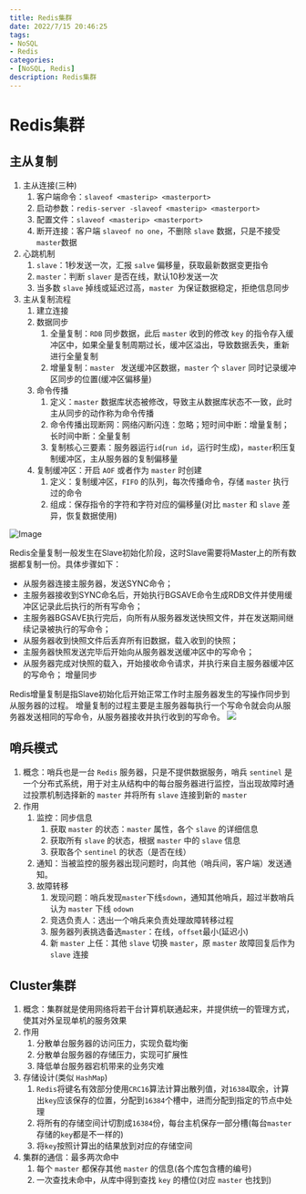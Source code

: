 ```yaml
---
title: Redis集群
date: 2022/7/15 20:46:25
tags:
- NoSQL
- Redis
categories:
- [NoSQL, Redis]
description: Redis集群
---
```


# Redis集群

## 主从复制

1. 主从连接(三种)
    1. 客户端命令：`slaveof <masterip> <masterport>`
    2. 启动参数：`redis-server -slaveof <masterip> <masterport>`
    3. 配置文件：`slaveof <masterip> <masterport>`
    4. 断开连接：客户端 `slaveof no one`，不删除 `slave` 数据，只是不接受`master`数据
2. 心跳机制
    1. `slave`：1秒发送一次，汇报 `salve` 偏移量，获取最新数据变更指令
    2. `master`：判断 `slaver` 是否在线，默认10秒发送一次
    3. 当多数 `slave` 掉线或延迟过高，`master `为保证数据稳定，拒绝信息同步
3. 主从复制流程
    1. 建立连接
    2. 数据同步
        1. 全量复制：`RDB` 同步数据，此后 `master` 收到的修改 `key` 的指令存入缓冲区中，如果全量复制周期过长，缓冲区溢出，导致数据丢失，重新进行全量复制
        2. 增量复制：`master ` 发送缓冲区数据，`master` 个 `slaver` 同时记录缓冲区同步的位置(缓冲区偏移量)
    3. 命令传播
        1. 定义：`master` 数据库状态被修改，导致主从数据库状态不一致，此时主从同步的动作称为命令传播
        2. 命令传播出现断网：网络闪断闪连：忽略；短时间中断：增量复制；长时间中断：全量复制
        3. 复制核心三要素：服务器运行`id`(`run id`，运行时生成)，`master`积压复制缓冲区，主从服务器的复制偏移量
    4. 复制缓冲区：开启 `AOF` 或者作为 `master` 时创建
        1. 定义：复制缓冲区，`FIFO` 的队列，每次传播命令，存储 `master` 执行过的命令
        2. 组成：保存指令的字符和字符对应的偏移量(对比 `master` 和 `slave` 差异，恢复数据使用)

![Image](https://img-1301279461.cos.ap-nanjing.myqcloud.com/img/Image.png)

Redis全量复制一般发生在Slave初始化阶段，这时Slave需要将Master上的所有数据都复制一份。具体步骤如下：
-  从服务器连接主服务器，发送SYNC命令；
-  主服务器接收到SYNC命名后，开始执行BGSAVE命令生成RDB文件并使用缓冲区记录此后执行的所有写命令；
-  主服务器BGSAVE执行完后，向所有从服务器发送快照文件，并在发送期间继续记录被执行的写命令；
-  从服务器收到快照文件后丢弃所有旧数据，载入收到的快照；
-  主服务器快照发送完毕后开始向从服务器发送缓冲区中的写命令；
-  从服务器完成对快照的载入，开始接收命令请求，并执行来自主服务器缓冲区的写命令；
   增量同步

Redis增量复制是指Slave初始化后开始正常工作时主服务器发生的写操作同步到从服务器的过程。
增量复制的过程主要是主服务器每执行一个写命令就会向从服务器发送相同的写命令，从服务器接收并执行收到的写命令。
![](https://img-1301279461.cos.ap-nanjing.myqcloud.com/img/redis%E4%B8%BB%E4%BB%8E%E5%A4%8D%E5%88%B6.png)

## 哨兵模式

1. 概念：哨兵也是一台 `Redis` 服务器，只是不提供数据服务，哨兵 `sentinel` 是一个分布式系统，用于对主从结构中的每台服务器进行监控，当出现故障时通过投票机制选择新的 `master` 并将所有 `slave` 连接到新的 `master`
2. 作用
    1. 监控：同步信息
        1. 获取 `master` 的状态：`master` 属性，各个 `slave` 的详细信息
        2. 获取所有 `slave` 的状态，根据 `master` 中的 `slave` 信息
        3. 获取各个 `sentinel` 的状态（是否在线）
    2. 通知：当被监控的服务器出现问题时，向其他（哨兵间，客户端）发送通知。
    3. 故障转移
        1. 发现问题：哨兵发现`master`下线`sdown`，通知其他哨兵，超过半数哨兵认为 `master` 下线 `odown`
        2. 竞选负责人：选出一个哨兵来负责处理故障转移过程
        3. 服务器列表挑选备选`master`：在线，`offset`最小(延迟小)
        4. 新 `master` 上任：其他 `slave` 切换 `master`，原 `master` 故障回复后作为 `slave` 连接

## Cluster集群

1. 概念：集群就是使用网络将若干台计算机联通起来，并提供统一的管理方式，使其对外呈现单机的服务效果
2. 作用
    1. 分散单台服务器的访问压力，实现负载均衡
    2. 分散单台服务器的存储压力，实现可扩展性
    3. 降低单台服务器宕机带来的业务灾难
3. 存储设计(类似 `HashMap`)
    1. `Redis`将键名有效部分使用`CRC16`算法计算出散列值，对`16384`取余，计算出`key`应该保存的位置，分配到`16384`个槽中，进而分配到指定的节点中处理
    2. 将所有的存储空间计切割成`16384`份，每台主机保存一部分槽(每台`master`存储的`key`都是不一样的)
    3. 将`key`按照计算出的结果放到对应的存储空间
4. 集群的通信：最多两次命中
    1. 每个 `master` 都保存其他 `master` 的信息(各个库包含槽的编号)
    2. 一次查找未命中，从库中得到查找 `key` 的槽位(对应 `master` 也找到)
